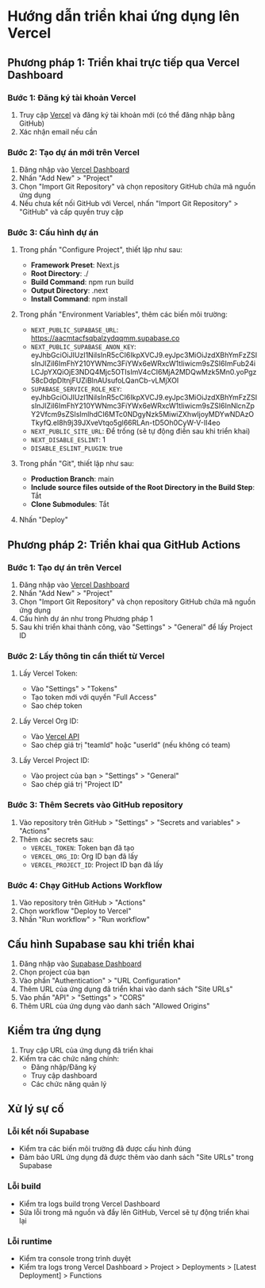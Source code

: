 # Hướng dẫn triển khai ứng dụng lên Vercel

## Phương pháp 1: Triển khai trực tiếp qua Vercel Dashboard

### Bước 1: Đăng ký tài khoản Vercel

1. Truy cập [Vercel](https://vercel.com) và đăng ký tài khoản mới (có thể đăng nhập bằng GitHub)
2. Xác nhận email nếu cần

### Bước 2: Tạo dự án mới trên Vercel

1. Đăng nhập vào [Vercel Dashboard](https://vercel.com/dashboard)
2. Nhấn "Add New" > "Project"
3. Chọn "Import Git Repository" và chọn repository GitHub chứa mã nguồn ứng dụng
4. Nếu chưa kết nối GitHub với Vercel, nhấn "Import Git Repository" > "GitHub" và cấp quyền truy cập

### Bước 3: Cấu hình dự án

1. Trong phần "Configure Project", thiết lập như sau:
   - **Framework Preset**: Next.js
   - **Root Directory**: ./
   - **Build Command**: npm run build
   - **Output Directory**: .next
   - **Install Command**: npm install

2. Trong phần "Environment Variables", thêm các biến môi trường:
   - `NEXT_PUBLIC_SUPABASE_URL`: https://aacmtacfsqbalzydqqmm.supabase.co
   - `NEXT_PUBLIC_SUPABASE_ANON_KEY`: eyJhbGciOiJIUzI1NiIsInR5cCI6IkpXVCJ9.eyJpc3MiOiJzdXBhYmFzZSIsInJlZiI6ImFhY210YWNmc3FiYWx6eWRxcW1tIiwicm9sZSI6ImFub24iLCJpYXQiOjE3NDQ4Mjc5OTIsImV4cCI6MjA2MDQwMzk5Mn0.yoPgz58cDdpDltnjFUZiBlnAUsufoLQanCb-vLMjXOI
   - `SUPABASE_SERVICE_ROLE_KEY`: eyJhbGciOiJIUzI1NiIsInR5cCI6IkpXVCJ9.eyJpc3MiOiJzdXBhYmFzZSIsInJlZiI6ImFhY210YWNmc3FiYWx6eWRxcW1tIiwicm9sZSI6InNlcnZpY2Vfcm9sZSIsImlhdCI6MTc0NDgyNzk5MiwiZXhwIjoyMDYwNDAzOTkyfQ.eI8h9j39JXveVtqo5gl66RLAn-tD5Oh0CyW-V-II4eo
   - `NEXT_PUBLIC_SITE_URL`: Để trống (sẽ tự động điền sau khi triển khai)
   - `NEXT_DISABLE_ESLINT`: 1
   - `DISABLE_ESLINT_PLUGIN`: true

3. Trong phần "Git", thiết lập như sau:
   - **Production Branch**: main
   - **Include source files outside of the Root Directory in the Build Step**: Tắt
   - **Clone Submodules**: Tắt

4. Nhấn "Deploy"

## Phương pháp 2: Triển khai qua GitHub Actions

### Bước 1: Tạo dự án trên Vercel

1. Đăng nhập vào [Vercel Dashboard](https://vercel.com/dashboard)
2. Nhấn "Add New" > "Project"
3. Chọn "Import Git Repository" và chọn repository GitHub chứa mã nguồn ứng dụng
4. Cấu hình dự án như trong Phương pháp 1
5. Sau khi triển khai thành công, vào "Settings" > "General" để lấy Project ID

### Bước 2: Lấy thông tin cần thiết từ Vercel

1. Lấy Vercel Token:
   - Vào "Settings" > "Tokens"
   - Tạo token mới với quyền "Full Access"
   - Sao chép token

2. Lấy Vercel Org ID:
   - Vào [Vercel API](https://vercel.com/account/tokens)
   - Sao chép giá trị "teamId" hoặc "userId" (nếu không có team)

3. Lấy Vercel Project ID:
   - Vào project của bạn > "Settings" > "General"
   - Sao chép giá trị "Project ID"

### Bước 3: Thêm Secrets vào GitHub repository

1. Vào repository trên GitHub > "Settings" > "Secrets and variables" > "Actions"
2. Thêm các secrets sau:
   - `VERCEL_TOKEN`: Token bạn đã tạo
   - `VERCEL_ORG_ID`: Org ID bạn đã lấy
   - `VERCEL_PROJECT_ID`: Project ID bạn đã lấy

### Bước 4: Chạy GitHub Actions Workflow

1. Vào repository trên GitHub > "Actions"
2. Chọn workflow "Deploy to Vercel"
3. Nhấn "Run workflow" > "Run workflow"

## Cấu hình Supabase sau khi triển khai

1. Đăng nhập vào [Supabase Dashboard](https://app.supabase.io)
2. Chọn project của bạn
3. Vào phần "Authentication" > "URL Configuration"
4. Thêm URL của ứng dụng đã triển khai vào danh sách "Site URLs"
5. Vào phần "API" > "Settings" > "CORS"
6. Thêm URL của ứng dụng vào danh sách "Allowed Origins"

## Kiểm tra ứng dụng

1. Truy cập URL của ứng dụng đã triển khai
2. Kiểm tra các chức năng chính:
   - Đăng nhập/Đăng ký
   - Truy cập dashboard
   - Các chức năng quản lý

## Xử lý sự cố

### Lỗi kết nối Supabase
- Kiểm tra các biến môi trường đã được cấu hình đúng
- Đảm bảo URL ứng dụng đã được thêm vào danh sách "Site URLs" trong Supabase

### Lỗi build
- Kiểm tra logs build trong Vercel Dashboard
- Sửa lỗi trong mã nguồn và đẩy lên GitHub, Vercel sẽ tự động triển khai lại

### Lỗi runtime
- Kiểm tra console trong trình duyệt
- Kiểm tra logs trong Vercel Dashboard > Project > Deployments > [Latest Deployment] > Functions
